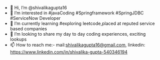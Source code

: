 - 👋 Hi, I’m @shivalikagupta16
- 👀 I’m interested in #javaCoding #Springframework #SpringJDBC #ServiceNow Developer
- 🌱 I’m currently learning #exploring leetcode,placed at reputed service based companies
- 💞️ I’m looking to share my day to day coding experiences, exciting lookups
- 📫 How to reach me:- mail:shivalikagupta16@gmail.com, linkedin: https://www.linkedin.com/in/shivalika-gupta-540346194

<!---
shivalikagupta16/shivalikagupta16 is a ✨ special ✨ repository because its `README.md` (this file) appears on your GitHub profile.
You can click the Preview link to take a look at your changes.
--->
